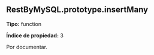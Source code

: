 ## RestByMySQL.prototype.insertMany

**Tipo:** function

**Índice de propiedad:** 3

Por documentar.



